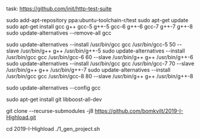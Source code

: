 task: https://github.com/init/http-test-suite

sudo add-apt-repository ppa:ubuntu-toolchain-r/test
sudo apt-get update
sudo apt-get install gcc g++ gcc-5 g++-5 gcc-6 g++-6 gcc-7 g++-7 g++-8
sudo update-alternatives --remove-all gcc

sudo update-alternatives --install /usr/bin/gcc gcc /usr/bin/gcc-5 50 --slave /usr/bin/g++ g++ /usr/bin/g++-5
sudo update-alternatives --install /usr/bin/gcc gcc /usr/bin/gcc-6 60 --slave /usr/bin/g++ g++ /usr/bin/g++-6
sudo update-alternatives --install /usr/bin/gcc gcc /usr/bin/gcc-7 70 --slave /usr/bin/g++ g++ /usr/bin/g++-7
sudo update-alternatives --install /usr/bin/gcc gcc /usr/bin/gcc-8 80 --slave /usr/bin/g++ g++ /usr/bin/g++-8

sudo update-alternatives --config gcc

sudo apt-get install git libboost-all-dev


git clone --recurse-submodules -j8 https://github.com/bomkvilt/2019-I-Highload.git

cd 2019-I-Highload
./1_gen_project.sh
